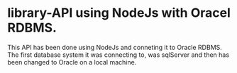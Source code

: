 # library-API using NodeJs with Oracel RDBMS.

This API has been done using NodeJs and conneting it to Oracle RDBMS.
The first database system it was connecting to, was sqlServer and then has been changed to Oracle on a local machine.
